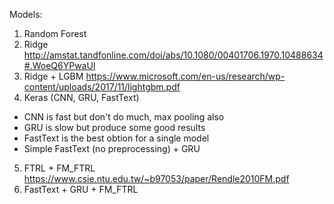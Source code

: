 Models:
1. Random Forest
2. Ridge http://amstat.tandfonline.com/doi/abs/10.1080/00401706.1970.10488634#.WoeQ6YPwaUl
3. Ridge + LGBM https://www.microsoft.com/en-us/research/wp-content/uploads/2017/11/lightgbm.pdf
4. Keras (CNN, GRU, FastText)
  - CNN is fast but don't do much, max pooling also
  - GRU is slow but produce some good results
  - FastText is the best obtion for a single model
  - Simple FastText (no preprocessing) + GRU
5. FTRL + FM_FTRL https://www.csie.ntu.edu.tw/~b97053/paper/Rendle2010FM.pdf
6. FastText + GRU + FM_FTRL
